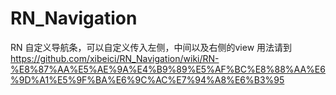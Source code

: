 # RN_Navigation
RN 自定义导航条，可以自定义传入左侧，中间以及右侧的view
用法请到 https://github.com/xibeici/RN_Navigation/wiki/RN-%E8%87%AA%E5%AE%9A%E4%B9%89%E5%AF%BC%E8%88%AA%E6%9D%A1%E5%9F%BA%E6%9C%AC%E7%94%A8%E6%B3%95
